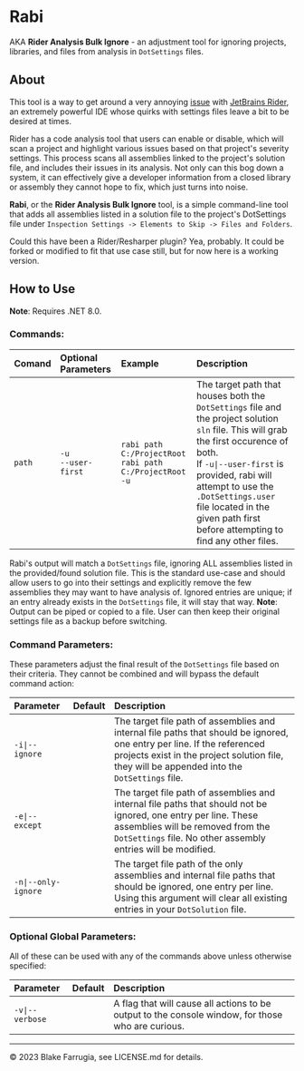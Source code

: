 # Rabi

AKA **Rider Analysis Bulk Ignore** - an adjustment tool for ignoring projects, libraries, and files from analysis in `DotSettings` files.

## About

This tool is a way to get around a very annoying [issue](https://youtrack.jetbrains.com/issue/RIDER-43746/Inspection-Settings.-Elements-to-skip.-Only-one-item-can-be-added-without-reopening-the-settings) with [JetBrains Rider](https://www.jetbrains.com/rider/), an extremely powerful IDE whose quirks with settings files leave a bit to be desired at times.

Rider has a code analysis tool that users can enable or disable, which will scan a project and highlight various issues based on that project's severity settings. This process scans all assemblies linked to the project's solution file, and includes their issues in its analysis. Not only can this bog down a system, it can effectively give a developer information from a closed library or assembly they cannot hope to fix, which just turns into noise.

**Rabi**, or the **Rider Analysis Bulk Ignore** tool, is a simple command-line tool that adds all assemblies listed in a solution file to the project's DotSettings file under `Inspection Settings -> Elements to Skip -> Files and Folders`.

Could this have been a Rider/Resharper plugin? Yea, probably. It could be forked or modified to fit that use case still, but for now here is a working version.

## How to Use

**Note**: Requires .NET 8.0.

### Commands:

| Comand             |Optional Parameters| Example      | Description         |
| :-------------------- | :---| :---------- | :------------------ |
| `path` | `-u`<br>`--user-first` | `rabi path C:/ProjectRoot`<br>`rabi path C:/ProjectRoot -u` | The target path that houses both the `DotSettings` file and the project solution `sln` file. This will grab the first occurence of both.<br>If `-u\|--user-first` is provided, rabi will attempt to use the `.DotSettings.user` file located in the given path first before attempting to find any other files. |

Rabi's output will match a `DotSettings` file, ignoring ALL assemblies listed in the provided/found solution file. This is the standard use-case and should allow users to go into their settings and explicitly remove the few assemblies they may want to have analysis of. Ignored entries are unique; if an entry already exists in the `DotSettings` file, it will stay that way.
**Note**: Output can be piped or copied to a file. User can then keep their original settings file as a backup before switching.

### Command Parameters:

These parameters adjust the final result of the `DotSettings` file based on their criteria. They cannot be combined and will bypass the default command action:

| Parameter             | Default      | Description         |
| :-------------------- | :---------- | :------------------ |
| `-i\|--ignore` || The target file path of assemblies and internal file paths that should be ignored, one entry per line. If the referenced projects exist in the project solution file, they will be appended into the `DotSettings` file. |
| `-e\|--except` || The target file path of assemblies and internal file paths that should not be ignored, one entry per line. These assemblies will be removed from the `DotSettings` file. No other assembly entries will be modified. |
| `-n\|--only-ignore` || The target file path of the only assemblies and internal file paths that should be ignored, one entry per line. Using this argument will clear all existing entries in your `DotSolution` file. |

### Optional Global Parameters:

All of these can be used with any of the commands above unless otherwise specified:

| Parameter             | Default      | Description         |
| :-------------------- | :---------- | :------------------ |
| `-v\|--verbose` || A flag that will cause all actions to be output to the console window, for those who are curious. |

* * *

&copy; 2023 Blake Farrugia, see LICENSE.md for details.
